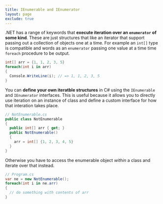 ```yaml
---
title: IEnumerable and IEnumerator
layout: page
exclude: true
---
```


.NET has a range of keywords that **execute iteration over an `enumerator` of some kind**. These are just structures that like an iterator that support passing out a collection of objects one at a time. For example an `int[]` type is compatible and words as an `enumerator` passing one value at a time time `foreach` procedure to be output. 
```csharp
int[] arr = {1, 1, 2, 3, 5}
foreach(int i in arr)
{
  Console.WriteLine(i); // => 1, 1, 2, 3, 5
}
```

You can **define your own iteratble structures** in C# using the `IEnumerable` and `IEnumerator` interfaces. This is useful because it allows you to directly use iteration on an instance of class and define a custom interface for how that interation takes place.
```csharp
// NotEnumerable.cs
public class NotEnumerable
{
  public int[] arr { get; }
  public NotEnumerable()
  {
    arr = int[] {1, 2, 3, 4, 5}
  }
}
```

Otherwise you have to access the enumerable object *within* a class and iterate over that instead.
```csharp
// Program.cs
var ne = new NotEnumerable();
foreach(int i in ne.arr)
{
  // do something with contents of arr
}
```


<!--stackedit_data:
eyJoaXN0b3J5IjpbMjA0MzE2MTA5MSwtNjc3NjA1MTYxXX0=
-->